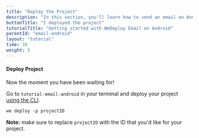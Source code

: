 ```yaml
---
title: "Deploy the Project"
description: "In this section, you'll learn how to send an email on Android using the WeDeploy API Client."
buttonTitle: "I deployed the project"
tutorialTitle: "Getting started with WeDeploy Email on Android"
parentId: "email-android"
layout: "tutorial"
time: 30
weight: 5
---
```


#### Deploy Project

Now the moment you have been waiting for!

Go to `tutorial-email-android` in your terminal and deploy your project [using the CLI](/docs/intro/using-the-command-line.html).

```xml
we deploy -p projectID
```

**Note:** make sure to replace `projectID` with the ID that you'd like for your project.
